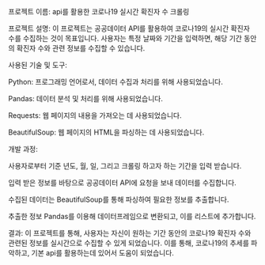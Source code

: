 프로젝트 이름: api를 활용한 코로나19 실시간 확진자 수 크롤링

프로젝트 설명:
이 프로젝트는 공공데이터 API를 활용하여 코로나19의 실시간 확진자 수를 수집하는 것이 목표입니다. 사용자는 특정 날짜와 기간을 입력하면, 해당 기간 동안의 확진자 수와 관련 정보를 수집할 수 있습니다.


사용된 기술 및 도구:

Python: 프로그래밍 언어로서, 데이터 수집과 처리를 위해 사용되었습니다.

Pandas: 데이터 분석 및 처리를 위해 사용되었습니다.

Requests: 웹 페이지의 내용을 가져오는 데 사용되었습니다.

BeautifulSoup: 웹 페이지의 HTML을 파싱하는 데 사용되었습니다.


개발 과정:

사용자로부터 기준 년도, 월, 일, 그리고 크롤링 하고자 하는 기간을 입력 받습니다.

입력 받은 정보를 바탕으로 공공데이터 API에 요청을 보내 데이터를 수집합니다.

수집된 데이터는 BeautifulSoup를 통해 파싱하여 필요한 정보를 추출합니다.

추출한 정보 Pandas를 이용해 데이터프레임으로 변환되고, 이를 리스트에 추가합니다.


결과:
이 프로젝트를 통해, 사용자는 자신이 원하는 기간 동안의 코로나19 확진자 수와 관련된 정보를 실시간으로 수집할 수 있게 되었습니다. 
이를 통해, 코로나19의 추세를 파악하고, 기본 api를 활용하는데 있어서 도움이 되었습니다.
